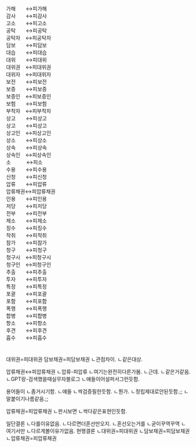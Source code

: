 가해　　↔피가해    
감사　　↔피감사  
고소　　↔피고소  
공탁　　↔피공탁  
공탁자　↔피공탁자  
담보　　↔피담보  
대습　　↔피대습  
대위　　↔피대위  
대위권　↔피대위권  
대위자　↔피대위자  
보전　　↔피보전  
보증　　↔피보증  
보증인　↔피보증인  
보험　　↔피보험  
부착자　↔피부착자  
상고　　↔피상고  
상고　　↔피상고  
상고인　↔피상고인  
상소　　↔피상소  
상속　　↔피상속  
상속인　↔피상속인  
소　　　↔피소  
수용　　↔피수용  
신청　　↔피신청  
압류　　↔피압류  
압류채권↔피압류채권  
인용　　↔피인용  
저당　　↔피저당  
전부　　↔피전부  
제소　　↔피제소  
징수　　↔피징수  
착취　　↔피착취  
참가　　↔피참가  
청구　　↔피청구  
청구시　↔피청구시  
청구인　↔피청구인  
추출　　↔피추출  
투자　　↔피투자  
특정　　↔피특정  
포괄　　↔피포괄  
포함　　↔피포함  
폭행　　↔피폭행  
합병　　↔피합병  
항소　　↔피항소  
후견　　↔피후견  
흡수　　↔피흡수  





#
대위권=피대위권
담보채권=피담보채권
ㄴ관점차이.
ㄴ같은대상.

압류채권↔피압류채권
ㄴ압류-피압류
ㄴ여기는완전히다른가봄.
ㄴ근데.
ㄴ같은거같음.
ㄴGPT랑-검색했을때실무자블로그
ㄴ얘들이어설퍼서그런듯함.


용어들이
ㄴ좀거시기함.
ㄴ얘들
ㄴ싹검증필한듯함.
ㄴ뭔가.
ㄴ정립제대로안된듯함.;;
ㄴ말붙이기나름같음.;;


압류채권=피압류채권
ㄴ판시보면
ㄴ싹다같은표현인듯함.

일단결론
ㄴ다를이유없음.
ㄴ다르면더혼선만오지.
ㄴ혼선오는거를
ㄴ굳이꾸역꾸역
ㄴ여기서만
ㄴ다르게볼이유가없음.
현행결론
ㄴ대위권=피대위권
ㄴ담보채권=피담보채권
ㄴ압류채권=피압류채권
